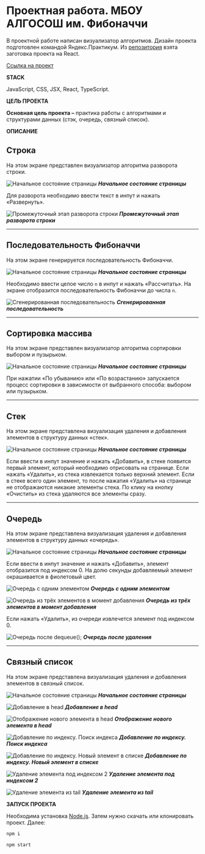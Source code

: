 # Проектная работа. МБОУ АЛГОСОШ им. Фибоначчи

В проектной работе написан визуализатор алгоритмов. Дизайн проекта подготовлен командой Яндекс.Практикум. Из [репозитория](https://github.com/yandex-praktikum/algososh) взята заготовка проекта на React. 

[Ссылка на проект](https://geniav.github.io/algososh/)

**STACK**

JavaScript, CSS, JSX, React, TypeScript.

**ЦЕЛЬ ПРОЕКТА**

**Основная цель проекта –** практика работы с алгоритмами и структурами данных (стэк, очередь, связный список).

**ОПИСАНИЕ**

## Строка

На этом экране представлен визуализатор алгоритма разворота строки. 

![Начальное состояние страницы](README_static/Untitled.png)
***Начальное состояние страницы***

Для разворота необходимо ввести текст в инпут и нажать «Развернуть». 

![Промежуточный этап разворота строки](README_static/Untitled%202.png)
***Промежуточный этап разворота строки***

---

## Последовательность Фибоначчи

На этом экране генерируется последовательность Фибоначчи. 

![Начальное состояние страницы](README_static/Untitled%203.png)
***Начальное состояние страницы***

Необходимо ввести целое число `n` в инпут и нажать «Рассчитать». На экране отобразится последовательность Фибоначчи до числа `n`.

![Сгенерированная последовательность](README_static/Untitled%204.png)
***Сгенерированная последовательность***

---

## Сортировка массива

На этом экране представлен визуализатор алгоритма сортировки выбором и пузырьком.

![Начальное состояние страницы](README_static/Untitled%205.png)
***Начальное состояние страницы***

При нажатии «По убыванию» или «По возрастанию» запускается процесс сортировки в зависимости от выбранного способа: выбором или пузырьком.

---

## Стек

На этом экране представлена визуализация удаления и добавления элементов в структуру данных «стек».

![Начальное состояние страницы](README_static/Untitled%206.png)
***Начальное состояние страницы***

Если ввести в инпут значение и нажать «Добавить», в стеке появится первый элемент, который необходимо отрисовать на странице. Если нажать «Удалить», из стека извлекается только верхний элемент. Если в стеке всего один элемент, то после нажатия «Удалить» на странице не отображаются никакие элементы стека. По клику на кнопку «Очистить» из стека удаляются все элементы сразу.

---

## Очередь

На этом экране представлена визуализация удаления и добавления элементов в структуру данных «очередь».

![Начальное состояние страницы](README_static/Untitled%207.png)
***Начальное состояние страницы***

Если ввести в инпут значение и нажать «Добавить», элемент отобразится под индексом 0. На долю секунды добавляемый элемент окрашивается в фиолетовый цвет.

![Очередь с одним элементом](README_static/Untitled%208.png)
***Очередь с одним элементом***

![Очередь из трёх элементов в момент добавления](README_static/Untitled%209.png)
***Очередь из трёх элементов в момент добавления***

Если нажать «Удалить», из очереди извлечется элемент под индексом 0.

![Очередь после `dequeue();`](README_static/Untitled%2010.png)
***Очередь после удаления***

---

## Связный список

На этом экране представлена визуализация удаления и добавления  элементов в связный список. 

![Начальное состояние страницы](README_static/Untitled%2011.png)
***Начальное состояние страницы***

![Добавление в head](README_static/Untitled%2012.png)
***Добавление в head***

![Отображение нового элемента в head](README_static/Untitled%2013.png)
***Отображение нового элемента в head***

![Добавление по индексу. Поиск индекса](README_static/Untitled%2014.png)
***Добавление по индексу. Поиск индекса***

![Добавление по индексу. Новый элемент в списке](README_static/Untitled%2015.png)
***Добавление по индексу. Новый элемент в списке***

![Удаление элемента под индексом 2](README_static/Untitled%2016.png)
***Удаление элемента под индексом 2***

![Удаление элемента из tail](README_static/Untitled%2017.png)
***Удаление элемента из tail***

**ЗАПУСК ПРОЕКТА**

Необходима установка [Node.js](https://nodejs.org/en/).
Затем нужно скачать или клонировать проект.
Далее:

```sh
npm i 
```
```sh
npm start
```